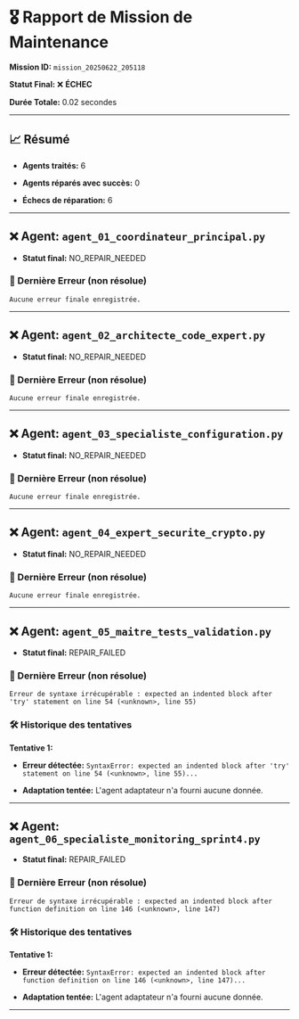 # 🎖️ Rapport de Mission de Maintenance

**Mission ID:** `mission_20250622_205118`

**Statut Final:** ❌ **ÉCHEC**

**Durée Totale:** 0.02 secondes

---

## 📈 Résumé

- **Agents traités:** 6

- **Agents réparés avec succès:** 0

- **Échecs de réparation:** 6

---

## ❌ Agent: `agent_01_coordinateur_principal.py`

- **Statut final:** NO_REPAIR_NEEDED

### 🛑 Dernière Erreur (non résolue)

```
Aucune erreur finale enregistrée.
```

---

## ❌ Agent: `agent_02_architecte_code_expert.py`

- **Statut final:** NO_REPAIR_NEEDED

### 🛑 Dernière Erreur (non résolue)

```
Aucune erreur finale enregistrée.
```

---

## ❌ Agent: `agent_03_specialiste_configuration.py`

- **Statut final:** NO_REPAIR_NEEDED

### 🛑 Dernière Erreur (non résolue)

```
Aucune erreur finale enregistrée.
```

---

## ❌ Agent: `agent_04_expert_securite_crypto.py`

- **Statut final:** NO_REPAIR_NEEDED

### 🛑 Dernière Erreur (non résolue)

```
Aucune erreur finale enregistrée.
```

---

## ❌ Agent: `agent_05_maitre_tests_validation.py`

- **Statut final:** REPAIR_FAILED

### 🛑 Dernière Erreur (non résolue)

```
Erreur de syntaxe irrécupérable : expected an indented block after 'try' statement on line 54 (<unknown>, line 55)
```

### 🛠️ Historique des tentatives

**Tentative 1:**

- **Erreur détectée:** `SyntaxError: expected an indented block after 'try' statement on line 54 (<unknown>, line 55)...`

- **Adaptation tentée:** L'agent adaptateur n'a fourni aucune donnée.

---

## ❌ Agent: `agent_06_specialiste_monitoring_sprint4.py`

- **Statut final:** REPAIR_FAILED

### 🛑 Dernière Erreur (non résolue)

```
Erreur de syntaxe irrécupérable : expected an indented block after function definition on line 146 (<unknown>, line 147)
```

### 🛠️ Historique des tentatives

**Tentative 1:**

- **Erreur détectée:** `SyntaxError: expected an indented block after function definition on line 146 (<unknown>, line 147)...`

- **Adaptation tentée:** L'agent adaptateur n'a fourni aucune donnée.

---
